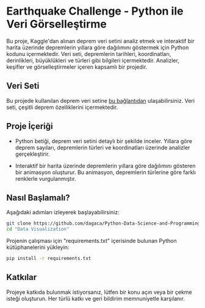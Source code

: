 # Earthquake Challenge - Python ile Veri Görselleştirme

Bu proje, Kaggle'dan alınan deprem veri setini analiz etmek ve interaktif bir harita üzerinde depremlerin yıllara göre dağılımını göstermek için Python kodunu içermektedir. Veri seti, depremlerin tarihleri, koordinatları, derinlikleri, büyüklükleri ve türleri gibi bilgileri içermektedir. Analizler, keşifler ve görselleştirmeler içeren kapsamlı bir projedir.

## Veri Seti
Bu projede kullanılan deprem veri setine [bu bağlantıdan](https://www.kaggle.com/datasets/usgs/earthquake-database) ulaşabilirsiniz. Veri seti, çeşitli deprem özelliklerini içermektedir.

## Proje İçeriği
- Python betiği, deprem veri setini detaylı bir şekilde inceler. Yıllara göre deprem sayıları, depremlerin türleri ve koordinatları üzerinde analizler gerçekleştirir.

- Interaktif bir harita üzerinde depremlerin yıllara göre dağılımını gösteren bir animasyon oluşturur. Bu animasyon, depremlerin türlerine göre farklı renklerle vurgulanmıştır.

## Nasıl Başlamalı?
Aşağıdaki adımları izleyerek başlayabilirsiniz:

```bash
git clone https://github.com/dagaca/Python-Data-Science-and-Programming.git
cd "Data Visualization"
```

Projenin çalışması için "requirements.txt" içerisinde bulunan Python kütüphanelerini yükleyin:

```bash
pip install -r requirements.txt
```

## Katkılar
Projeye katkıda bulunmak istiyorsanız, lütfen bir konu açın veya bir çekme isteği oluşturun. Her türlü katkı ve geri bildirim memnuniyetle karşılanır.
